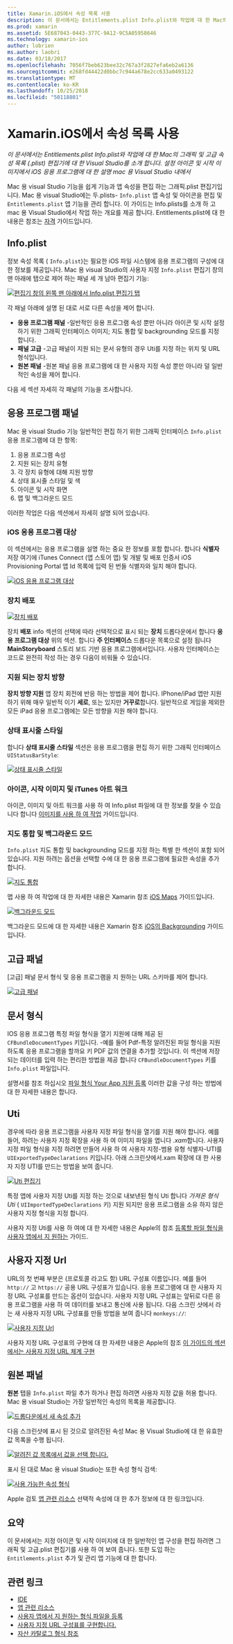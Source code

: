 ```yaml
---
title: Xamarin.iOS에서 속성 목록 사용
description: 이 문서에서는 Entitlements.plist Info.plist와 작업에 대 한 Mac의 그래픽 및 고급 속성 목록 (.plist) 편집기에 대 한 Visual Studio를 소개 합니다. 설정 아이콘 및 시작 이미지에서 iOS 응용 프로그램에 대 한 설명 mac 용 Visual Studio 내에서
ms.prod: xamarin
ms.assetid: 5E687043-0443-377C-9A12-9C5A05958646
ms.technology: xamarin-ios
author: lobrien
ms.author: laobri
ms.date: 03/18/2017
ms.openlocfilehash: 7056f7beb623bee32c767a3f2827efa6eb2a6136
ms.sourcegitcommit: e268fd44422d0bbc7c944a678e2cc633a0493122
ms.translationtype: MT
ms.contentlocale: ko-KR
ms.lasthandoff: 10/25/2018
ms.locfileid: "50118801"
---
```

# <a name="working-with-property-lists-in-xamarinios"></a>Xamarin.iOS에서 속성 목록 사용

_이 문서에서는 Entitlements.plist Info.plist와 작업에 대 한 Mac의 그래픽 및 고급 속성 목록 (.plist) 편집기에 대 한 Visual Studio를 소개 합니다. 설정 아이콘 및 시작 이미지에서 iOS 응용 프로그램에 대 한 설명 mac 용 Visual Studio 내에서_

Mac 용 visual Studio 기능을 쉽게 기능과 앱 속성을 편집 하는 그래픽.plist 편집기입니다. Mac 용 visual Studio에는 두.plists- `Info.plist` 앱 속성 및 아이콘을 편집 및 `Entitlements.plist` 앱 기능을 관리 합니다. 이 가이드는 Info.plists를 소개 하 고 mac 용 Visual Studio에서 작업 하는 개요를 제공 합니다. Entitlements.plist에 대 한 내용은 참조는 [자격](~/ios/deploy-test/provisioning/entitlements.md) 가이드입니다.

## <a name="infoplist"></a>Info.plist

정보 속성 목록 ( `Info.plist`)는 필요한 iOS 파일 시스템에 응용 프로그램의 구성에 대 한 정보를 제공입니다. Mac 용 visual Studio의 사용자 지정 `Info.plist` 편집기 창의 맨 아래에 탭으로 제어 하는 패널 세 개 남아 편집기 기능:

 [![](property-lists-images/tabs.png "편집기 창의 왼쪽 맨 아래에서 Info.plist 편집기 탭")](property-lists-images/tabs.png#lightbox)

각 패널 아래에 설명 된 대로 서로 다른 속성을 제어 합니다.

-  **응용 프로그램 패널** -일반적인 응용 프로그램 속성 뿐만 아니라 아이콘 및 시작 설정 하기 위한 그래픽 인터페이스 이미지; 지도 통합 및 backgrounding 모드를 지정 합니다.
-  **패널 고급** -고급 패널이 지원 되는 문서 유형의 경우 Uti를 지정 하는 위치 및 URL 형식입니다.
-  **원본 패널** -원본 패널 응용 프로그램에 대 한 사용자 지정 속성 뿐만 아니라 덜 일반적인 속성을 제어 합니다.


다음 세 섹션 자세히 각 패널의 기능을 조사합니다.

## <a name="application-panel"></a>응용 프로그램 패널

Mac 용 visual Studio 기능 일반적인 편집 하기 위한 그래픽 인터페이스 `Info.plist` 응용 프로그램에 대 한 항목:

1.  응용 프로그램 속성
1.  지원 되는 장치 유형
1.  각 장치 유형에 대해 지원 방향
1.  상태 표시줄 스타일 및 색
1.  아이콘 및 시작 화면
1.  맵 및 백그라운드 모드


이러한 작업은 다음 섹션에서 자세히 설명 되어 있습니다.

 <a name="iOS_Application_Target" />


### <a name="ios-application-target"></a>iOS 응용 프로그램 대상

이 섹션에서는 응용 프로그램을 설명 하는 중요 한 정보를 포함 합니다.
합니다 **식별자** 저장 여기에 iTunes Connect (앱 스토어 앱) 및 개발 및 배포 인증서 iOS Provisioning Portal 앱 Id 목록에 입력 된 번들 식별자와 일치 해야 합니다.

 [![](property-lists-images/image24.png "iOS 응용 프로그램 대상")](property-lists-images/image24.png#lightbox)

### <a name="device-deployment"></a>장치 배포

 [![](property-lists-images/deployment.png "장치 배포")](property-lists-images/deployment.png#lightbox)

장치 **배포** info 섹션의 선택에 따라 선택적으로 표시 되는 **장치** 드롭다운에서 합니다 **응용 프로그램 대상** 위의 섹션. 합니다 **주 인터페이스** 드롭다운 목록으로 설정 됩니다 **MainStoryboard** 스토리 보드 기반 응용 프로그램에서입니다. 사용자 인터페이스는 코드로 완전히 작성 하는 경우 다음이 비워둘 수 있습니다.

### <a name="supported-device-orientations"></a>지원 되는 장치 방향

 **장치 방향 지원** 앱 장치 회전에 반응 하는 방법을 제어 합니다. IPhone/iPad 앱만 지원 하기 위해 매우 일반적 이기 **세로**, 또는 있지만 **거꾸로**합니다. 일반적으로 게임을 제외한 모든 iPad 응용 프로그램에는 모든 방향을 지원 해야 합니다.

### <a name="status-bar-styles"></a>상태 표시줄 스타일

합니다 **상태 표시줄 스타일** 섹션은 응용 프로그램을 편집 하기 위한 그래픽 인터페이스 `UIStatusBarStyle`:

 [![](property-lists-images/status.png "상태 표시줄 스타일")](property-lists-images/status.png#lightbox)

 <a name="Icons" />


### <a name="icons-launch-images-and-itunes-artwork"></a>아이콘, 시작 이미지 및 iTunes 아트 워크

아이콘, 이미지 및 아트 워크를 사용 하 여 Info.plist 파일에 대 한 정보를 찾을 수 있습니다 합니다 [이미지를 사용 하 여 작업](~/ios/app-fundamentals/images-icons/index.md) 가이드입니다.




### <a name="maps-integration-and-background-modes"></a>지도 통합 및 백그라운드 모드

`Info.plist` 지도 통합 및 backgrounding 모드를 지정 하는 특별 한 섹션이 포함 되어 있습니다. 지원 하려는 옵션을 선택할 수에 대 한 응용 프로그램에 필요한 속성을 추가 합니다.

 [![](property-lists-images/maps.png "지도 통합")](property-lists-images/maps.png#lightbox)

맵 사용 하 여 작업에 대 한 자세한 내용은 Xamarin 참조 [iOS Maps](~/ios/user-interface/controls/ios-maps/index.md) 가이드입니다.

 [![](property-lists-images/bging.png "백그라운드 모드")](property-lists-images/bging.png#lightbox)

백그라운드 모드에 대 한 자세한 내용은 Xamarin 참조 [iOS의 Backgrounding](~/ios/app-fundamentals/backgrounding/introduction-to-backgrounding-in-ios.md) 가이드입니다.

## <a name="advanced-panel"></a>고급 패널

[고급] 패널 문서 형식 및 응용 프로그램을 지 원하는 URL 스키마를 제어 합니다.

 [![](property-lists-images/image34.png "고급 패널")](property-lists-images/image34.png#lightbox)

 <a name="Document_Types" />


## <a name="document-types"></a>문서 형식

IOS 응용 프로그램 특정 파일 형식을 열기 지원에 대해 제공 된 `CFBundleDocumentTypes` 키입니다. -예를 들어 Pdf-특정 알려진된 파일 형식을 지원 하도록 응용 프로그램을 할까요 키 PDF 값의 연결을 추가할 것입니다. 이 섹션에 저장 되는 데이터를 입력 하는 편리한 방법을 제공 합니다 `CFBundleDocumentTypes` 키를 `Info.plist` 파일입니다.

설명서를 참조 하십시오 [파일 형식 Your App 지원 등록](http://developer.apple.com/library/ios/#documentation/FileManagement/Conceptual/DocumentInteraction_TopicsForIOS/Articles/RegisteringtheFileTypesYourAppSupports.html) 이러한 값을 구성 하는 방법에 대 한 자세한 내용은 합니다.

## <a name="utis"></a>Uti

경우에 따라 응용 프로그램을 사용자 지정 파일 형식을 열기를 지원 해야 합니다. 예를 들어, 하려는 사용자 지정 확장을 사용 하 여 이미지 파일을 엽니다 *.xam*합니다. 사용자 지정 파일 형식을 지정 하려면 만들어 사용 하 여 사용자 지정-범용 유형 식별자-UTI를 `UIExportedTypeDeclarations` 키입니다. 아래 스크린샷에서.xam 확장에 대 한 사용자 지정 UTI를 만드는 방법을 보여 줍니다.

 [![](property-lists-images/uti.png "Uti 편집기")](property-lists-images/uti.png#lightbox)

특정 앱에 사용자 지정 Uti를 지정 하는 것으로 내보낸된 형식 Uti 합니다 *가져온 형식 Uti* ( `UIImportedTypeDeclarations` 키) 지원 되지만 응용 프로그램을 소유 하지 않은 사용자 지정 형식을 지정 합니다.

사용자 지정 Uti를 사용 하 여에 대 한 자세한 내용은 Apple의 참조 [등록할 파일 형식을 사용자 앱에서 지 원하는](https://developer.apple.com/library/ios/documentation/FileManagement/Conceptual/understanding_utis/understand_utis_declare/understand_utis_declare.html#//apple_ref/doc/uid/TP40001319-CH204-SW1) 가이드.

## <a name="custom-urls"></a>사용자 지정 Url

URL의 첫 번째 부분은 (프로토콜 라고도 함) URL 구성표 이름입니다. 예를 들어 `http://` 고 `https://` 공용 URL 구성표가 있습니다. 응용 프로그램에 대 한 사용자 지정 URL 구성표를 만드는 옵션이 있습니다. 사용자 지정 URL 구성표는 앞뒤로 다른 응용 프로그램을 사용 하 여 데이터를 보내고 통신에 사용 됩니다. 다음 스크린 샷에서 라는 새 사용자 지정 URL 구성표를 만들 방법을 보여 줍니다 `monkeys://`:

 [![](property-lists-images/url.png "사용자 지정 Url")](property-lists-images/url.png#lightbox)



사용자 지정 URL 구성표의 구현에 대 한 자세한 내용은 Apple의 참조 [이 가이드의 섹션에서는 사용자 지정 URL 체계 구현](https://developer.apple.com/library/ios/documentation/iPhone/Conceptual/iPhoneOSProgrammingGuide/AdvancedAppTricks/AdvancedAppTricks.html)

## <a name="source-panel"></a>원본 패널

**원본** 탭을 `Info.plist` 파일 추가 하거나 편집 하려면 사용자 지정 값을 허용 합니다. Mac 용 visual Studio는 가장 일반적인 속성의 목록을 제공합니다.

 [![](property-lists-images/image31.png "드롭다운에서 새 속성 추가")](property-lists-images/image31.png#lightbox)

다음 스크린샷에 표시 된 것으로 알려진된 속성 Mac 용 Visual Studio에 대 한 유효한 값 목록을 수행 됩니다.

 [![](property-lists-images/image32.png "알려진 값 목록에서 값을 선택 합니다.")](property-lists-images/image32.png#lightbox)

표시 된 대로 Mac 용 visual Studio는 또한 속성 형식 검색:

 [![](property-lists-images/image33.png "사용 가능한 속성 형식")](property-lists-images/image33.png#lightbox)

Apple 검토 [앱 관련 리소스](http://developer.apple.com/library/ios/#DOCUMENTATION/iPhone/Conceptual/iPhoneOSProgrammingGuide/App-RelatedResources/App-RelatedResources.html) 선택적 속성에 대 한 추가 정보에 대 한 링크입니다.

 <a name="Entitlements" />

## <a name="summary"></a>요약

이 문서에서는 지정 아이콘 및 시작 이미지에 대 한 일반적인 앱 구성을 편집 하려면 그래픽 및 고급.plist 편집기를 사용 하 여 보여 줍니다. 또한 도입 하는 `Entitlements.plist` 추가 및 관리 앱 기능에 대 한 합니다.


## <a name="related-links"></a>관련 링크

- [IDE](https://github.com/xamarin/recipes/tree/master/Recipes/cross-platform/ide)
- [앱 관련 리소스](http://developer.apple.com/library/ios/#DOCUMENTATION/iPhone/Conceptual/iPhoneOSProgrammingGuide/App-RelatedResources/App-RelatedResources.html)
- [사용자 앱에서 지 원하는 형식 파일을 등록](http://developer.apple.com/library/ios/#documentation/FileManagement/Conceptual/DocumentInteraction_TopicsForIOS/Articles/RegisteringtheFileTypesYourAppSupports.html)
- [사용자 지정 URL 구성표를 구현합니다.](https://developer.apple.com/library/ios/documentation/iPhone/Conceptual/iPhoneOSProgrammingGuide/AdvancedAppTricks/AdvancedAppTricks.html)
- [자산 카탈로그 형식 참조](https://developer.apple.com/library/archive/documentation/Xcode/Reference/xcode_ref-Asset_Catalog_Format/index.html#//apple_ref/doc/uid/TP40015170-CH18-SW1)
